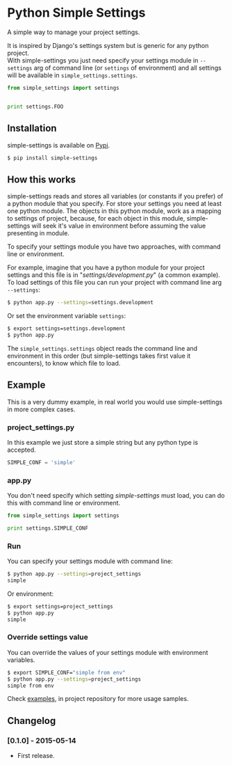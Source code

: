 Python Simple Settings
======================
A simple way to manage your project settings.

It is inspired by Django's settings system but is generic for any python project.<br>
With simple-settings you just need specify your settings module in `--settings` arg of command line (or `settings` of environment) and all settings will be available in `simple_settings.settings`.

```python
from simple_settings import settings


print settings.FOO
```

## Installation
simple-settings is available on [Pypi](https://pypi.python.org/pypi/simple-settings).

```bash
$ pip install simple-settings
```

## How this works

simple-settings reads and stores all variables (or constants if you prefer) of a python module that you specify.
For store your settings you need at least one python module.
The objects in this python module, work as a mapping to settings of project, because, for each object in this module,
simple-settings will seek it's value in environment before assuming the value presenting in module.

To specify your settings module you have two approaches, with command line or environment.

For example, imagine that you have a python module for your project settings and this file is in "_settings/development.py_" (a common example).
To load settings of this file you can run your project with command line arg `--settings`:

```bash
$ python app.py --settings=settings.development
```

Or set the environment variable `settings`:

```bash
$ export settings=settings.development
$ python app.py
```
The `simple_settings.settings` object reads the command line and environment in this order (but simple-settings takes first value it encounters), to know which file to load.


## Example
This is a very dummy example, in real world you would use simple-settings in more complex cases.

### **project_settings.py**

In this example we just store a simple string but any python type is accepted.

```python
SIMPLE_CONF = 'simple'
```
### **app.py**

You don't need specify which setting _simple-settings_ must load, you can do this with command line or environment.

```python
from simple_settings import settings

print settings.SIMPLE_CONF
```
### **Run**

You can specify your settings module with command line:
```bash
$ python app.py --settings=project_settings
simple
```
Or environment:
```bash
$ export settings=project_settings
$ python app.py
simple
```
### **Override settings value**

You can override the values of your settings module with environment variables.

```bash
$ export SIMPLE_CONF="simple from env"
$ python app.py --settings=project_settings
simple from env
```
Check [examples](https://github.com/drgarcia1986/simple-settings/tree/master/examples), in project repository for more usage samples.

## Changelog

### [0.1.0] - 2015-05-14
 - First release.
